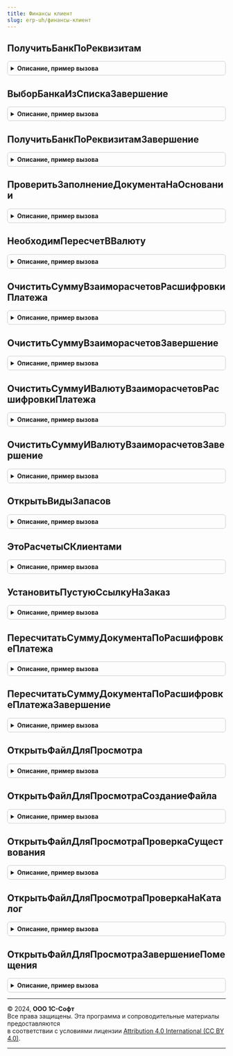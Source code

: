 ```yaml
---
title: Финансы клиент
slug: erp-uh/финансы-клиент
---
```



## ПолучитьБанкПоРеквизитам
<details style="margin: 1em 0; padding: 0.5em; border: 1px solid #ccc; border-radius: 6px;">

<summary style="font-weight: bold; cursor: pointer;">Описание, пример вызова</summary>

```bsl

// Процедура получает банк по указанному БИК или корреспондентскому счету.
//
// Параметры:
//	Форма - ФормаКлиентскогоПриложения - Текущая форма
//	Элемент - ПолеФормы - Поле, в котором произведен выбор значения.
//	Значение - Строка - Значение, выбранное в поле.
//	СписокБанков - СписокЗначений - Список найденных банков
//	Банк - СправочникСсылка.КлассификаторБанков - Значение поля для указания банка.
//
Процедура ПолучитьБанкПоРеквизитам(Форма, Элемент, Значение, СписокБанков, Банк) Экспорт
```

Пример вызова
```bsl
ФинансыКлиент.ПолучитьБанкПоРеквизитам(Форма, Элемент, Значение, СписокБанков, Банк) 
```
</details>

## ВыборБанкаИзСпискаЗавершение
<details style="margin: 1em 0; padding: 0.5em; border: 1px solid #ccc; border-radius: 6px;">

<summary style="font-weight: bold; cursor: pointer;">Описание, пример вызова</summary>

```bsl

Процедура ВыборБанкаИзСпискаЗавершение(ВыбранныйЭлемент, ДополнительныеПараметры) Экспорт
```

Пример вызова
```bsl
ФинансыКлиент.ВыборБанкаИзСпискаЗавершение(ВыбранныйЭлемент, ДополнительныеПараметры) 
```
</details>

## ПолучитьБанкПоРеквизитамЗавершение
<details style="margin: 1em 0; padding: 0.5em; border: 1px solid #ccc; border-radius: 6px;">

<summary style="font-weight: bold; cursor: pointer;">Описание, пример вызова</summary>

```bsl

Процедура ПолучитьБанкПоРеквизитамЗавершение(РезультатВопроса, ДополнительныеПараметры) Экспорт
```

Пример вызова
```bsl
ФинансыКлиент.ПолучитьБанкПоРеквизитамЗавершение(РезультатВопроса, ДополнительныеПараметры) 
```
</details>

## ПроверитьЗаполнениеДокументаНаОсновании
<details style="margin: 1em 0; padding: 0.5em; border: 1px solid #ccc; border-radius: 6px;">

<summary style="font-weight: bold; cursor: pointer;">Описание, пример вызова</summary>

```bsl

// Процедура выводит сообщения пользователю, если заполнение на основании
// не было выполнено.
//
// Параметры:
//	Объект - ДанныеФормыКоллекция - Текущий объект
//	Основание - ДокументСсылка - Документ основание.
//
Процедура ПроверитьЗаполнениеДокументаНаОсновании(Объект, Основание) Экспорт
```

Пример вызова
```bsl
ФинансыКлиент.ПроверитьЗаполнениеДокументаНаОсновании(Объект, Основание) 
```
</details>

## НеобходимПересчетВВалюту
<details style="margin: 1em 0; padding: 0.5em; border: 1px solid #ccc; border-radius: 6px;">

<summary style="font-weight: bold; cursor: pointer;">Описание, пример вызова</summary>

```bsl

// Проверяет необходимость пересчета сумм документа из валюты в валюту
//
// Параметры:
//	Объект - ДанныеФормыСтруктура - Текущий документ
//	ТекущаяВалюта - СправочникСсылка.Валюты - Текущая валюта
//	НоваяВалюта - СправочникСсылка.Валюты - Новая валюта.
//
// Возвращаемое значение:
//	Булево - Истина, если требуется пересчет сумм.
//
Функция НеобходимПересчетВВалюту(Объект, ТекущаяВалюта, НоваяВалюта) Экспорт
```

Пример вызова
```bsl
Результат = ФинансыКлиент.НеобходимПересчетВВалюту(Объект, ТекущаяВалюта, НоваяВалюта) 
```
</details>

## ОчиститьСуммуВзаиморасчетовРасшифровкиПлатежа
<details style="margin: 1em 0; padding: 0.5em; border: 1px solid #ccc; border-radius: 6px;">

<summary style="font-weight: bold; cursor: pointer;">Описание, пример вызова</summary>

```bsl

// Процедура при необходимости очищает сумму взаиморасчетов в табличной части "Расшифровка платежа".
//
// Параметры:
//	Объект - ДанныеФормыСтруктура - Текущий документ.
//
Процедура ОчиститьСуммуВзаиморасчетовРасшифровкиПлатежа(Объект) Экспорт
```

Пример вызова
```bsl
ФинансыКлиент.ОчиститьСуммуВзаиморасчетовРасшифровкиПлатежа(Объект) 
```
</details>

## ОчиститьСуммуВзаиморасчетовЗавершение
<details style="margin: 1em 0; padding: 0.5em; border: 1px solid #ccc; border-radius: 6px;">

<summary style="font-weight: bold; cursor: pointer;">Описание, пример вызова</summary>

```bsl

Процедура ОчиститьСуммуВзаиморасчетовЗавершение(ОтветНаВопрос, ДополнительныеПараметры) Экспорт
```

Пример вызова
```bsl
ФинансыКлиент.ОчиститьСуммуВзаиморасчетовЗавершение(ОтветНаВопрос, ДополнительныеПараметры) 
```
</details>

## ОчиститьСуммуИВалютуВзаиморасчетовРасшифровкиПлатежа
<details style="margin: 1em 0; padding: 0.5em; border: 1px solid #ccc; border-radius: 6px;">

<summary style="font-weight: bold; cursor: pointer;">Описание, пример вызова</summary>

```bsl

// Процедура очищает сумму взаиморасчетов и валюту взаиморасчетов в табличной части "Расшифровка платежа".
//
// Параметры:
//	Объект - ДанныеФормыСтруктура - Текущий документ.
//
Процедура ОчиститьСуммуИВалютуВзаиморасчетовРасшифровкиПлатежа(Объект) Экспорт
```

Пример вызова
```bsl
ФинансыКлиент.ОчиститьСуммуИВалютуВзаиморасчетовРасшифровкиПлатежа(Объект) 
```
</details>

## ОчиститьСуммуИВалютуВзаиморасчетовЗавершение
<details style="margin: 1em 0; padding: 0.5em; border: 1px solid #ccc; border-radius: 6px;">

<summary style="font-weight: bold; cursor: pointer;">Описание, пример вызова</summary>

```bsl

Процедура ОчиститьСуммуИВалютуВзаиморасчетовЗавершение(ОтветНаВопрос, ДополнительныеПараметры) Экспорт
```

Пример вызова
```bsl
ФинансыКлиент.ОчиститьСуммуИВалютуВзаиморасчетовЗавершение(ОтветНаВопрос, ДополнительныеПараметры) 
```
</details>

## ОткрытьВидыЗапасов
<details style="margin: 1em 0; padding: 0.5em; border: 1px solid #ccc; border-radius: 6px;">

<summary style="font-weight: bold; cursor: pointer;">Описание, пример вызова</summary>

```bsl

// Открытие формы просмотра/редактирования видов запасов документа.
//
// Параметры:
//	Форма - ФормаКлиентскогоПриложения - форма клиентского приложения.
//	ПараметрыРедактированияВидовЗапасов - см. ЗапасыСервер.ПоместитьТоварыИВидыЗапасовВХранилище
//
Процедура ОткрытьВидыЗапасов(Форма, ПараметрыРедактированияВидовЗапасов) Экспорт
```

Пример вызова
```bsl
ФинансыКлиент.ОткрытьВидыЗапасов(Форма, ПараметрыРедактированияВидовЗапасов) 
```
</details>

## ЭтоРасчетыСКлиентами
<details style="margin: 1em 0; padding: 0.5em; border: 1px solid #ccc; border-radius: 6px;">

<summary style="font-weight: bold; cursor: pointer;">Описание, пример вызова</summary>

```bsl

// Определяет относится ли хозяйственная операция документа к расчетами с клиентами.
//
// Параметры:
//	ХозяйственнаяОперация - ПеречислениеСсылка.ХозяйственныеОперации - Хозяйственная операция документа.
//
// Возвращаемое значение:
//	Булево - Хозяйственная операция относится к расчетам с клиентами.
//
Функция ЭтоРасчетыСКлиентами(ХозяйственнаяОперация) Экспорт
```

Пример вызова
```bsl
Результат = ФинансыКлиент.ЭтоРасчетыСКлиентами(ХозяйственнаяОперация) 
```
</details>

## УстановитьПустуюСсылкуНаЗаказ
<details style="margin: 1em 0; padding: 0.5em; border: 1px solid #ccc; border-radius: 6px;">

<summary style="font-weight: bold; cursor: pointer;">Описание, пример вызова</summary>

```bsl

// Получает пустую ссылку на заказ клиента или на заказ поставщику.
//
// Параметры:
//	Заказ - ДокументСсылка - Заказ
//	ЭтоРасчетыСКлиентами - Булево - Признак отражения расчетов с клиентами.
//
Процедура УстановитьПустуюСсылкуНаЗаказ(Заказ, ЭтоРасчетыСКлиентами) Экспорт
```

Пример вызова
```bsl
ФинансыКлиент.УстановитьПустуюСсылкуНаЗаказ(Заказ, ЭтоРасчетыСКлиентами) 
```
</details>

## ПересчитатьСуммуДокументаПоРасшифровкеПлатежа
<details style="margin: 1em 0; padding: 0.5em; border: 1px solid #ccc; border-radius: 6px;">

<summary style="font-weight: bold; cursor: pointer;">Описание, пример вызова</summary>

```bsl

// Пересчитывает сумму в шапке документа, если она отличается от сумм в табличной части.
//
// Параметры:
//    Форма - ФормаКлиентскогоПриложения - Форма, из которой подбирается многооборотная тара
//    ОписаниеОповещения - ОписаниеОповещения - Описание оповещения формы документа
//    ИмяТабличнойЧасти - Строка - Имя табличной части, содержащей расшифровку платежа.
//
Процедура ПересчитатьСуммуДокументаПоРасшифровкеПлатежа( Экспорт
```

Пример вызова
```bsl
ФинансыКлиент.ПересчитатьСуммуДокументаПоРасшифровкеПлатежа();
```
</details>

## ПересчитатьСуммуДокументаПоРасшифровкеПлатежаЗавершение
<details style="margin: 1em 0; padding: 0.5em; border: 1px solid #ccc; border-radius: 6px;">

<summary style="font-weight: bold; cursor: pointer;">Описание, пример вызова</summary>

```bsl

Процедура ПересчитатьСуммуДокументаПоРасшифровкеПлатежаЗавершение(ОтветНаВопрос, ДополнительныеПараметры) Экспорт
```

Пример вызова
```bsl
ФинансыКлиент.ПересчитатьСуммуДокументаПоРасшифровкеПлатежаЗавершение(ОтветНаВопрос, ДополнительныеПараметры) 
```
</details>

## ОткрытьФайлДляПросмотра
<details style="margin: 1em 0; padding: 0.5em; border: 1px solid #ccc; border-radius: 6px;">

<summary style="font-weight: bold; cursor: pointer;">Описание, пример вызова</summary>

```bsl

// Открывает файл для просмотра
//
// Параметры:
//    ЭлементПривязки - Строка - К указанному элементу будет привязано сообщение в случае ошибки
//    ИмяФайла - Строка - Полное имя файла
//    Кодировка - Строка - "DOS" или "Windows"
//    Заголовок - Строка - Заголовок формы, в которой будет открыт файл.
//
Процедура ОткрытьФайлДляПросмотра(ЭлементПривязки, ИмяФайла, Кодировка, Заголовок) Экспорт
```

Пример вызова
```bsl
ФинансыКлиент.ОткрытьФайлДляПросмотра(ЭлементПривязки, ИмяФайла, Кодировка, Заголовок) 
```
</details>

## ОткрытьФайлДляПросмотраСозданиеФайла
<details style="margin: 1em 0; padding: 0.5em; border: 1px solid #ccc; border-radius: 6px;">

<summary style="font-weight: bold; cursor: pointer;">Описание, пример вызова</summary>

```bsl

Процедура ОткрытьФайлДляПросмотраСозданиеФайла(Файл, ДополнительныеПараметры) Экспорт
```

Пример вызова
```bsl
ФинансыКлиент.ОткрытьФайлДляПросмотраСозданиеФайла(Файл, ДополнительныеПараметры) 
```
</details>

## ОткрытьФайлДляПросмотраПроверкаСуществования
<details style="margin: 1em 0; padding: 0.5em; border: 1px solid #ccc; border-radius: 6px;">

<summary style="font-weight: bold; cursor: pointer;">Описание, пример вызова</summary>

```bsl

Процедура ОткрытьФайлДляПросмотраПроверкаСуществования(Существует, ДополнительныеПараметры) Экспорт
```

Пример вызова
```bsl
ФинансыКлиент.ОткрытьФайлДляПросмотраПроверкаСуществования(Существует, ДополнительныеПараметры) 
```
</details>

## ОткрытьФайлДляПросмотраПроверкаНаКаталог
<details style="margin: 1em 0; padding: 0.5em; border: 1px solid #ccc; border-radius: 6px;">

<summary style="font-weight: bold; cursor: pointer;">Описание, пример вызова</summary>

```bsl

Процедура ОткрытьФайлДляПросмотраПроверкаНаКаталог(ЭтоКаталог, ДополнительныеПараметры) Экспорт
```

Пример вызова
```bsl
ФинансыКлиент.ОткрытьФайлДляПросмотраПроверкаНаКаталог(ЭтоКаталог, ДополнительныеПараметры) 
```
</details>

## ОткрытьФайлДляПросмотраЗавершениеПомещения
<details style="margin: 1em 0; padding: 0.5em; border: 1px solid #ccc; border-radius: 6px;">

<summary style="font-weight: bold; cursor: pointer;">Описание, пример вызова</summary>

```bsl

Процедура ОткрытьФайлДляПросмотраЗавершениеПомещения(ПомещенныеФайлы, ДополнительныеПараметры) Экспорт
```

Пример вызова
```bsl
ФинансыКлиент.ОткрытьФайлДляПросмотраЗавершениеПомещения(ПомещенныеФайлы, ДополнительныеПараметры) 
```
</details>

---

© 2024, **ООО 1С-Софт**  
Все права защищены. Эта программа и сопроводительные материалы предоставляются  
в соответствии с условиями лицензии [Attribution 4.0 International (CC BY 4.0)](https://creativecommons.org/licenses/by/4.0/legalcode).

---
